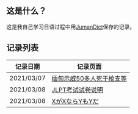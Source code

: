 ## 这是什么？

这是我自己学习日语过程中用[JumanDict](https://github.com/CoryXie/JumanDict)保存的记录。

## 记录列表

记录日期 | 记录页面
------------ | -------------
2021/03/07 | [缅甸示威50多人死于枪支等](0001-缅甸示威50多人死于枪支等.md)
2021/03/08 | [JLPT考试试卷说明](0002-JLPT考试试卷说明.md)
2021/03/08 | [XがXならYもYだ](0003-XがXならYもYだ.md)
